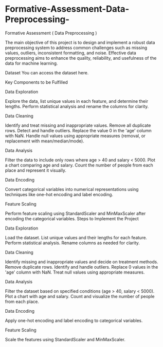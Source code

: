 # Formative-Assessment-Data-Preprocessing-
Formative Assessment ( Data Preprocessing )

The main objective of this project is to design and implement a robust data preprocessing system to address common challenges such as missing values, outliers, inconsistent formatting, and noise. Effective data preprocessing aims to enhance the quality, reliability, and usefulness of the data for machine learning.

Dataset
You can access the dataset here.

Key Components to be Fulfilled

Data Exploration 

Explore the data, list unique values in each feature, and determine their lengths.
Perform statistical analysis and rename the columns for clarity.

Data Cleaning 

Identify and treat missing and inappropriate values.
Remove all duplicate rows.
Detect and handle outliers.
Replace the value 0 in the 'age' column with NaN.
Handle null values using appropriate measures (removal, or replacement with mean/median/mode).

Data Analysis 

Filter the data to include only rows where age > 40 and salary < 5000.
Plot a chart comparing age and salary.
Count the number of people from each place and represent it visually.

Data Encoding 

Convert categorical variables into numerical representations using techniques like one-hot encoding and label encoding.

Feature Scaling 

Perform feature scaling using StandardScaler and MinMaxScaler after encoding the categorical variables.
Steps to Implement the Project

Data Exploration

Load the dataset.
List unique values and their lengths for each feature.
Perform statistical analysis.
Rename columns as needed for clarity.

Data Cleaning

Identify missing and inappropriate values and decide on treatment methods.
Remove duplicate rows.
Identify and handle outliers.
Replace 0 values in the 'age' column with NaN.
Treat null values using appropriate measures.

Data Analysis

Filter the dataset based on specified conditions (age > 40, salary < 5000).
Plot a chart with age and salary.
Count and visualize the number of people from each place.

Data Encoding

Apply one-hot encoding and label encoding to categorical variables.

Feature Scaling

Scale the features using StandardScaler and MinMaxScaler.

